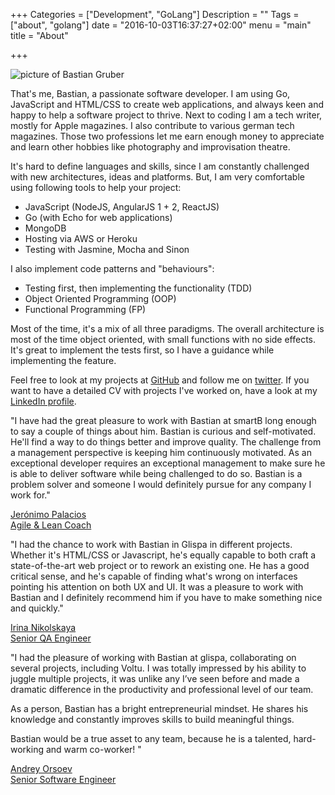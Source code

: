 +++
Categories = ["Development", "GoLang"]
Description = ""
Tags = ["about", "golang"]
date = "2016-10-03T16:37:27+02:00"
menu = "main"
title = "About"

+++

<img src="https://s3.eu-central-1.amazonaws.com/gruberb-blog/me.jpg" alt="picture of Bastian Gruber"/>

That's me, Bastian, a passionate software developer. I am using Go, JavaScript and HTML/CSS to create web applications, and always keen and happy to help a software project to thrive. Next to coding I am a tech writer, mostly for Apple magazines. I also contribute to various german tech magazines. Those two professions let me earn enough money to appreciate and learn other hobbies like photography and improvisation theatre.  

It's hard to define languages and skills, since I am constantly challenged with new architectures, ideas and platforms. But, I am very comfortable using following tools to help your project:  

- JavaScript (NodeJS, AngularJS 1 + 2, ReactJS)
- Go (with Echo for web applications)
- MongoDB
- Hosting via AWS or Heroku
- Testing with Jasmine, Mocha and Sinon

I also implement code patterns and "behaviours":  

- Testing first, then implementing the functionality (TDD)  
- Object Oriented Programming (OOP)  
- Functional Programming (FP)  

Most of the time, it's a mix of all three paradigms. The overall architecture is most of the time object oriented, with small functions with no side effects. It's great to implement the tests first, so I have a guidance while implementing the feature.

Feel free to look at my projects at <a href="https://github.com/gruberb">GitHub</a> and follow me on <a href="https://twitter.com/bastiangruber">twitter</a>. If you want to have a detailed CV with projects I've worked on, have a look at my <a href="https://de.linkedin.com/in/bastiangruber">LinkedIn profile</a>.

<div class="bubble">
  <p>"I have had the great pleasure to work with Bastian at smartB long enough to say a couple of things about him. Bastian is curious and self-motivated. He'll find a way to do things better and improve quality. The challenge from a management perspective is keeping him continuously motivated. As an exceptional developer requires an exceptional management to make sure he is able to deliver software while being challenged to do so. Bastian is a problem solver and someone I would definitely pursue for any company I work for."</p>
  <span class="name">
    <a href="https://www.linkedin.com/in/jeronimopalacios?authType=name&authToken=wPHz">
      Jerónimo Palacios <br />Agile & Lean Coach
    </a>
  </span>
</div>

<div class="bubble">
  <p>"I had the chance to work with Bastian in Glispa in different projects. Whether it's HTML/CSS or Javascript, he's equally capable to both craft a state-of-the-art web project or to rework an existing one. He has a good critical sense, and he's capable of finding what's wrong on interfaces pointing his attention on both UX and UI. It was a pleasure to work with Bastian and I definitely recommend him if you have to make something nice and quickly."</p>
  <span class="name">
    <a href="https://www.linkedin.com/in/inikolskaya?authType=name&authToken=XXR5">
      Irina Nikolskaya <br />Senior QA Engineer
    </a>
  </span>
</div>

<div class="bubble">
  <p>"I had the pleasure of working with Bastian at glispa, collaborating on several projects, including Voltu. I was totally impressed by his ability to juggle multiple projects, it was unlike any I’ve seen before and made a dramatic difference in the productivity and professional level of our team.

  As a person, Bastian has a bright entrepreneurial mindset. He shares his knowledge and constantly improves skills to build meaningful things.

  Bastian would be a true asset to any team, because he is a talented, hard-working and warm co-worker! "</p>
  <span class="name">
    <a href="https://www.linkedin.com/in/andreyorsoev?authType=name&authToken=V55F">
      Andrey Orsoev <br />Senior Software Engineer
    </a>
  </span>
</div>
